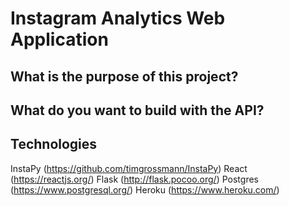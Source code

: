 # Instagram Analytics Web Application
 
 ## What is the purpose of this project?
 
 ## What do you want to build with the API?
 
 ## Technologies
 
 InstaPy (https://github.com/timgrossmann/InstaPy)
 React (https://reactjs.org/)
 Flask (http://flask.pocoo.org/)
 Postgres (https://www.postgresql.org/)
 Heroku (https://www.heroku.com/)

